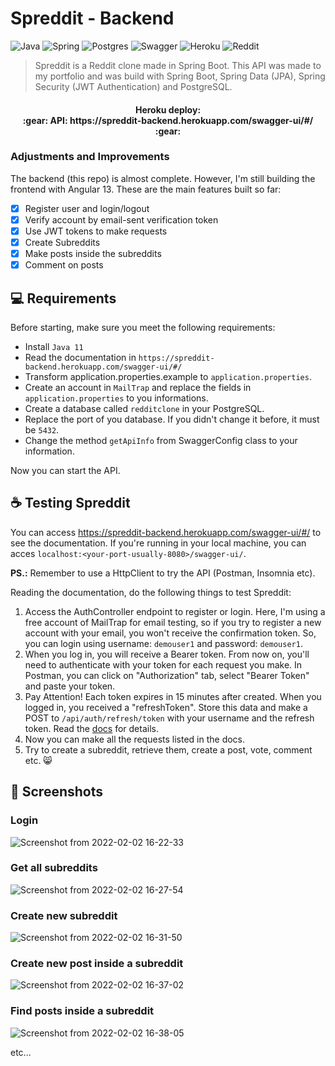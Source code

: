 # Spreddit - Backend
![Java](https://img.shields.io/badge/java-%23ED8B00.svg?style=for-the-badge&logo=java&logoColor=white)
![Spring](https://img.shields.io/badge/spring-%236DB33F.svg?style=for-the-badge&logo=spring&logoColor=white)
![Postgres](https://img.shields.io/badge/postgres-%23316192.svg?style=for-the-badge&logo=postgresql&logoColor=white)
![Swagger](https://img.shields.io/badge/-Swagger-%23Clojure?style=for-the-badge&logo=swagger&logoColor=white)
![Heroku](https://img.shields.io/badge/heroku-%23430098.svg?style=for-the-badge&logo=heroku&logoColor=white)
![Reddit](https://img.shields.io/badge/Reddit-FF4500?style=for-the-badge&logo=reddit&logoColor=white)

> Spreddit is a Reddit clone made in Spring Boot. This API was made to my portfolio and was build with Spring Boot, Spring Data (JPA), Spring Security (JWT Authentication) and PostgreSQL.

<h4 align="center"> 
	Heroku deploy:<br>
	:gear: API: https://spreddit-backend.herokuapp.com/swagger-ui/#/ :gear:
</h4>

### Adjustments and Improvements

The backend (this repo) is almost complete. However, I'm still building the frontend with Angular 13. These are the main features built so far:
- [x] Register user and login/logout
- [x] Verify account by email-sent verification token
- [x] Use JWT tokens to make requests
- [x] Create Subreddits
- [x] Make posts inside the subreddits
- [x] Comment on posts

## 💻 Requirements

Before starting, make sure you meet the following requirements:
* Install `Java 11`
* Read the documentation in `https://spreddit-backend.herokuapp.com/swagger-ui/#/`
* Transform application.properties.example to `application.properties`.
* Create an account in `MailTrap` and replace the fields in `application.properties` to you informations.
* Create a database called `redditclone` in your PostgreSQL.
* Replace the port of you database. If you didn't change it before, it must be `5432`.
* Change the method `getApiInfo` from SwaggerConfig class to your information.

Now you can start the API.

## ☕ Testing Spreddit

You can access https://spreddit-backend.herokuapp.com/swagger-ui/#/ to see the documentation.
If you're running in your local machine, you can acces `localhost:<your-port-usually-8080>/swagger-ui/`.

<b>PS.:</b> Remember to use a HttpClient to try the API (Postman, Insomnia etc).

Reading the documentation, do the following things to test Spreddit:
1. Access the AuthController endpoint to register or login. Here, I'm using a free account of MailTrap for email testing, so if you try to register a new account with your email, you won't receive the confirmation token. So, you can login using username: `demouser1` and password: `demouser1`.
2. When you log in, you will receive a Bearer token. From now on, you'll need to authenticate with your token for each request you make. In Postman, you can click on "Authorization" tab, select "Bearer Token" and paste your token.
3. Pay Attention! Each token expires in 15 minutes after created. When you logged in, you received a "refreshToken". Store this data and make a POST to `/api/auth/refresh/token` with your username and the refresh token. Read the <a href="https://spreddit-backend.herokuapp.com/swagger-ui/#/auth-controller/refreshTokenUsingPOST" target="_blank">docs</a> for details.
4. Now you can make all the requests listed in the docs.
5. Try to create a subreddit, retrieve them, create a post, vote, comment etc. 😸

## 📸 Screenshots

### Login
![Screenshot from 2022-02-02 16-22-33](https://user-images.githubusercontent.com/82426254/152222465-cbcc1db2-a0c1-4885-ae38-60a27a6bd973.png)

### Get all subreddits
![Screenshot from 2022-02-02 16-27-54](https://user-images.githubusercontent.com/82426254/152223095-bc4051ee-e703-4884-8935-46fa1b116085.png)

### Create new subreddit
![Screenshot from 2022-02-02 16-31-50](https://user-images.githubusercontent.com/82426254/152223616-648e0907-3783-4e0d-84b0-be32b2f50e55.png)

### Create new post inside a subreddit
![Screenshot from 2022-02-02 16-37-02](https://user-images.githubusercontent.com/82426254/152224422-0331dfc1-681d-42b6-999e-74fb99e5ec6f.png)

### Find posts inside a subreddit
![Screenshot from 2022-02-02 16-38-05](https://user-images.githubusercontent.com/82426254/152224592-bcc7fb0d-9f5c-4e26-85ff-8395b43b95d2.png)

etc...






